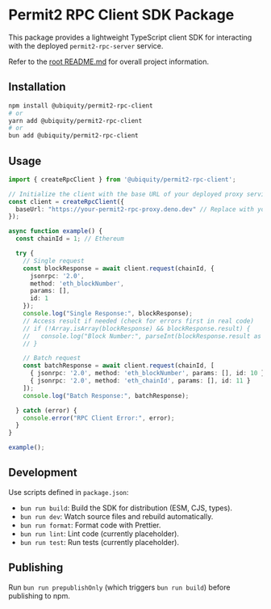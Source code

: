 # Permit2 RPC Client SDK Package

This package provides a lightweight TypeScript client SDK for interacting with the deployed `permit2-rpc-server` service.

Refer to the [root README.md](../../README.md) for overall project information.

## Installation

```bash
npm install @ubiquity/permit2-rpc-client
# or
yarn add @ubiquity/permit2-rpc-client
# or
bun add @ubiquity/permit2-rpc-client
```

## Usage

```typescript
import { createRpcClient } from '@ubiquity/permit2-rpc-client';

// Initialize the client with the base URL of your deployed proxy service
const client = createRpcClient({
  baseUrl: "https://your-permit2-rpc-proxy.deno.dev" // Replace with your deployment URL
});

async function example() {
  const chainId = 1; // Ethereum

  try {
    // Single request
    const blockResponse = await client.request(chainId, {
      jsonrpc: '2.0',
      method: 'eth_blockNumber',
      params: [],
      id: 1
    });
    console.log("Single Response:", blockResponse);
    // Access result if needed (check for errors first in real code)
    // if (!Array.isArray(blockResponse) && blockResponse.result) {
    //   console.log("Block Number:", parseInt(blockResponse.result as string, 16));
    // }

    // Batch request
    const batchResponse = await client.request(chainId, [
      { jsonrpc: '2.0', method: 'eth_blockNumber', params: [], id: 10 },
      { jsonrpc: '2.0', method: 'eth_chainId', params: [], id: 11 }
    ]);
    console.log("Batch Response:", batchResponse);

  } catch (error) {
    console.error("RPC Client Error:", error);
  }
}

example();
```

## Development

Use scripts defined in `package.json`:

-   `bun run build`: Build the SDK for distribution (ESM, CJS, types).
-   `bun run dev`: Watch source files and rebuild automatically.
-   `bun run format`: Format code with Prettier.
-   `bun run lint`: Lint code (currently placeholder).
-   `bun run test`: Run tests (currently placeholder).

## Publishing

Run `bun run prepublishOnly` (which triggers `bun run build`) before publishing to npm.
